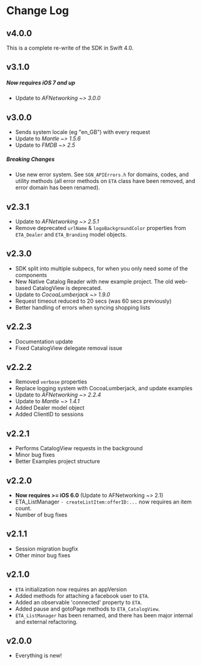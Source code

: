# Change Log


## v4.0.0
This is a complete re-write of the SDK in Swift 4.0.


## v3.1.0

##### Now requires iOS 7 and up
* Update to *AFNetworking ~> 3.0.0*


## v3.0.0
* Sends system locale (eg "en_GB") with every request
* Update to *Mantle ~> 1.5.6*
* Update to *FMDB ~> 2.5* 

##### Breaking Changes
* Use new error system. See `SGN_APIErrors.h` for domains, codes, and utility methods (all error methods on `ETA` class have been removed, and error domain has been renamed).

## v2.3.1
* Update to *AFNetworking ~> 2.5.1*
* Remove deprecated `urlName` & `logoBackgroundColor` properties from `ETA_Dealer` and `ETA_Branding` model objects.

## v2.3.0
* SDK split into multiple subpecs, for when you only need some of the components
* New Native Catalog Reader with new example project. The old web-based CatalogView is deprecated.
* Update to *CocoaLumberjack ~> 1.9.0*
* Request timeout reduced to 20 secs (was 60 secs previously)
* Better handling of errors when syncing shopping lists

## v2.2.3
* Documentation update
* Fixed CatalogView delegate removal issue

## v2.2.2
* Removed `verbose` properties
* Replace logging system with CocoaLumberjack, and update examples
* Update to *AFNetworking ~> 2.2.4*
* Update to *Mantle ~> 1.4.1*
* Added Dealer model object
* Added ClientID to sessions

## v2.2.1
* Performs CatalogView requests in the background
* Minor bug fixes
* Better Examples project structure

## v2.2.0
* **Now requires >= iOS 6.0** (Update to AFNetworking ~> 2.1)
* ETA_ListManager `- createListItem:offerID:...` now requires an item count.
* Number of bug fixes


## v2.1.1
* Session migration bugfix
* Other minor bug fixes

## v2.1.0
* `ETA` initialization now requires an appVersion
* Added methods for attaching a facebook user to `ETA`.
* Added an observable 'connected' property to `ETA`.
* Added pause and gotoPage methods to `ETA_CatalogView`.
* `ETA_ListManager` has been renamed, and there has been major internal and external refactoring.

## v2.0.0
* Everything is new!

